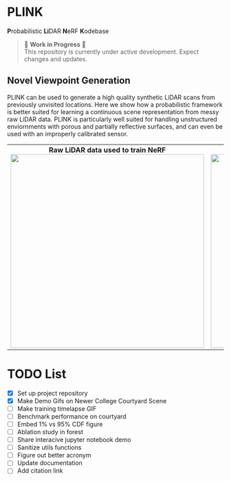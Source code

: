 # PLINK
**P**robabilistic **Li**DAR **N**eRF **K**odebase

> 🚧 **Work in Progress** 🚧  
> This repository is currently under active development. Expect changes and updates.

## Novel Viewpoint Generation
PLINK can be used to generate a high quality synthetic LiDAR scans from previously unvisited locations. Here we show how a probabilistic framework is better suited for learning a continuous scene representation from messy raw LiDAR data. PLINK is particularly well suited for handling unstructured enviornments with porous and partially reflective surfaces, and can even be used with an improperly calibrated sensor.


<table>
  <tr>
    <td style="text-align: center;">
      <strong>Raw LiDAR data used to train NeRF</strong><br>
      <img src="./demo/trainingDataCourtyard.gif" width="450" />
    </td>
    <td style="text-align: center;">
      <strong>Synthetic LiDAR Scans Generated by NeRF</strong><br>
      <img src="./demo/NCv14.gif" width="450" />
    </td>
  </tr>
</table>


# TODO List

- [X] Set up project repository
- [X] Make Demo Gifs on Newer College Courtyard Scene
- [ ] Make training timelapse GIF
- [ ] Benchmark performance on courtyard
- [ ] Embed 1% vs 95% CDF figure
- [ ] Ablation study in forest
- [ ] Share interacive jupyter notebook demo
- [ ] Sanitize utils functions
- [ ] Figure out better acronym
- [ ] Update documentation
- [ ] Add citation link

